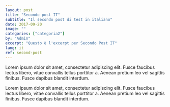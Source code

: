 ```yaml
---
layout: post
title: "Secondo post IT"
subtitle: "Il secondo post di test in italiano"
date: 2017-09-20
image: ""
categories: ["categoria2"]
by: "Admin"
excerpt: "Questo è l'excerpt per Secondo Post IT"
lang: it
ref: second-post
---
```


Lorem ipsum dolor sit amet, consectetur adipiscing elit. Fusce faucibus lectus libero, vitae convallis tellus porttitor a. Aenean pretium leo vel sagittis finibus. Fusce dapibus blandit interdum.

Lorem ipsum dolor sit amet, consectetur adipiscing elit. Fusce faucibus lectus libero, vitae convallis tellus porttitor a. Aenean pretium leo vel sagittis finibus. Fusce dapibus blandit interdum.
